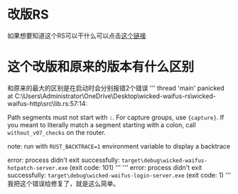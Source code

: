 # 改版RS
如果想要知道这个RS可以干什么可以点击[这个链接](https://git.xeondev.com/wickedwaifus/wicked-waifus-rs)<br>
# 这个改版和原来的版本有什么区别
和原来的最大的区别是在启动时会分别报错2个错误
'''
thread 'main' panicked at C:\Users\Administrator\OneDrive\Desktop\wicked-waifus-rs\wicked-waifus-http\src\lib.rs:57:14:

Path segments must not start with `:`. For capture groups, use `{capture}`. If you meant to literally match a segment starting with a colon, call `without_v07_checks` on the router.

note: run with `RUST_BACKTRACE=1` environment variable to display a backtrace

error: process didn't exit successfully: `target\debug\wicked-waifus-hotpatch-server.exe` (exit code: 101)
'''
'''
error: process didn't exit successfully: `target\debug\wicked-waifus-login-server.exe` (exit code: 1)
'''
我把这个错误给修复了，就是这么简单。
